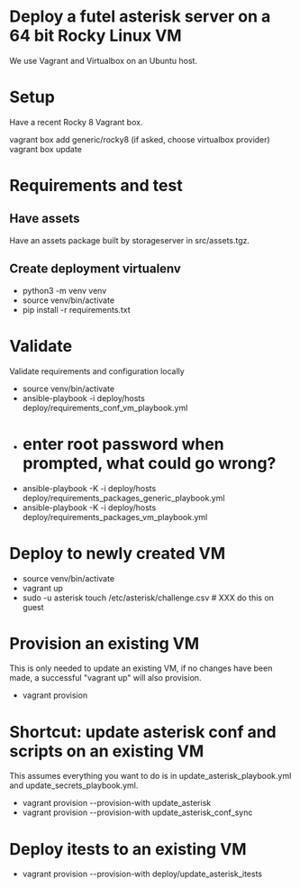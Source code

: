 # Deploy a futel asterisk server on a 64 bit Rocky Linux VM

We use Vagrant and Virtualbox on an Ubuntu host.

# Setup

Have a recent Rocky 8 Vagrant box.

  vagrant box add generic/rocky8 (if asked, choose virtualbox provider)
  vagrant box update

# Requirements and test

## Have assets

Have an assets package built by storageserver in src/assets.tgz.

## Create deployment virtualenv

- python3 -m venv venv
- source venv/bin/activate
- pip install -r requirements.txt

# Validate

Validate requirements and configuration locally

- source venv/bin/activate
- ansible-playbook -i deploy/hosts deploy/requirements_conf_vm_playbook.yml
- # enter root password when prompted, what could go wrong?
- ansible-playbook -K -i deploy/hosts deploy/requirements_packages_generic_playbook.yml
- ansible-playbook -K -i deploy/hosts deploy/requirements_packages_vm_playbook.yml

# Deploy to newly created VM

- source venv/bin/activate
- vagrant up
- sudo -u asterisk touch /etc/asterisk/challenge.csv # XXX do this on guest

# Provision an existing VM

This is only needed to update an existing VM, if no changes have been made, a successful "vagrant up" will also provision.

- vagrant provision

# Shortcut: update asterisk conf and scripts on an existing VM

This assumes everything you want to do is in update_asterisk_playbook.yml and update_secrets_playbook.yml.

- vagrant provision --provision-with update_asterisk
- vagrant provision --provision-with update_asterisk_conf_sync

# Deploy itests to an existing VM

- vagrant provision --provision-with deploy/update_asterisk_itests
